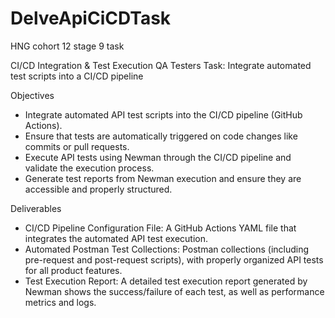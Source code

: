 # DelveApiCiCDTask
 HNG cohort 12 stage 9 task

CI/CD Integration & Test Execution
QA Testers Task: Integrate automated test scripts into a CI/CD pipeline

Objectives
- Integrate automated API test scripts into the CI/CD pipeline (GitHub Actions).
- Ensure that tests are automatically triggered on code changes like commits or pull requests.
- Execute API tests using Newman through the CI/CD pipeline and validate the execution process.
- Generate test reports from Newman execution and ensure they are accessible and properly structured.

Deliverables
- CI/CD Pipeline Configuration File:
  A GitHub Actions YAML file that integrates the automated API test execution.
- Automated Postman Test Collections:
  Postman collections (including pre-request and post-request scripts), with properly organized API tests for all product features.
- Test Execution Report:
  A detailed test execution report generated by Newman shows the success/failure of each test, as well as performance metrics and logs.

